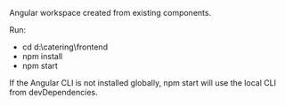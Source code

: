 Angular workspace created from existing components.

Run:
- cd d:\catering\frontend
- npm install
- npm start

If the Angular CLI is not installed globally, npm start will use the local CLI from devDependencies.
